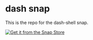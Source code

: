 # dash snap
This is the repo for the dash-shell snap.

[![Get it from the Snap Store](https://snapcraft.io/static/images/badges/en/snap-store-white.svg)](https://snapcraft.io/dash-shell)
